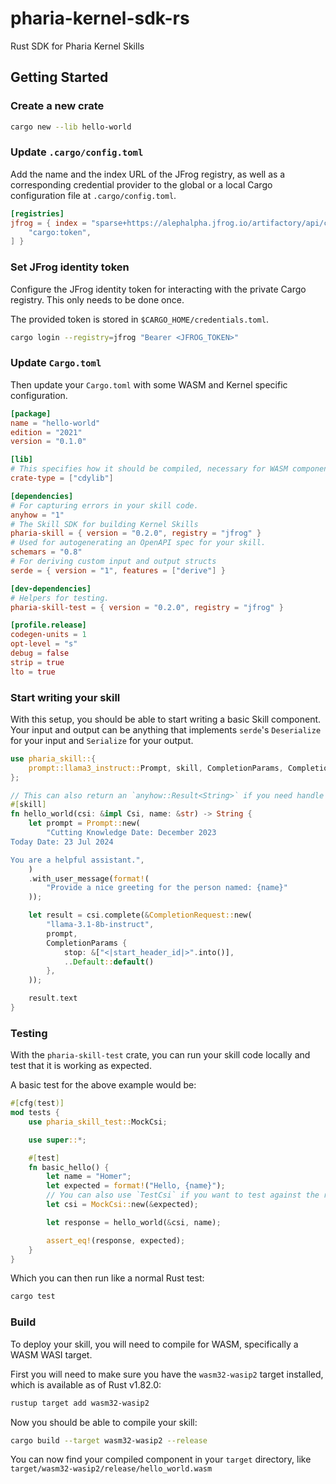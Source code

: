 # pharia-kernel-sdk-rs

Rust SDK for Pharia Kernel Skills

## Getting Started

### Create a new crate

```sh
cargo new --lib hello-world
```

### Update `.cargo/config.toml`

Add the name and the index URL of the JFrog registry, as well as a corresponding credential provider to the global or a local Cargo configuration file at `.cargo/config.toml`.

```toml
[registries]
jfrog = { index = "sparse+https://alephalpha.jfrog.io/artifactory/api/cargo/pharia-kernel-crates/index/", credential-provider = [
    "cargo:token",
] }
```

### Set JFrog identity token

Configure the JFrog identity token for interacting with the private Cargo registry. This only needs to be done once.

The provided token is stored in `$CARGO_HOME/credentials.toml`.

```sh
cargo login --registry=jfrog "Bearer <JFROG_TOKEN>"
```

### Update `Cargo.toml`

Then update your `Cargo.toml` with some WASM and Kernel specific configuration.

```toml
[package]
name = "hello-world"
edition = "2021"
version = "0.1.0"

[lib]
# This specifies how it should be compiled, necessary for WASM components.
crate-type = ["cdylib"]

[dependencies]
# For capturing errors in your skill code.
anyhow = "1"
# The Skill SDK for building Kernel Skills
pharia-skill = { version = "0.2.0", registry = "jfrog" }
# Used for autogenerating an OpenAPI spec for your skill.
schemars = "0.8"
# For deriving custom input and output structs
serde = { version = "1", features = ["derive"] }

[dev-dependencies]
# Helpers for testing.
pharia-skill-test = { version = "0.2.0", registry = "jfrog" }

[profile.release]
codegen-units = 1
opt-level = "s"
debug = false
strip = true
lto = true
```

### Start writing your skill

With this setup, you should be able to start writing a basic Skill component. Your input and output can be anything that implements `serde`'s `Deserialize` for your input and `Serialize` for your output.

```rust
use pharia_skill::{
    prompt::llama3_instruct::Prompt, skill, CompletionParams, CompletionRequest, Csi,
};

// This can also return an `anyhow::Result<String>` if you need handle errors.
#[skill]
fn hello_world(csi: &impl Csi, name: &str) -> String {
    let prompt = Prompt::new(
        "Cutting Knowledge Date: December 2023
Today Date: 23 Jul 2024

You are a helpful assistant.",
    )
    .with_user_message(format!(
        "Provide a nice greeting for the person named: {name}"
    ));

    let result = csi.complete(&CompletionRequest::new(
        "llama-3.1-8b-instruct",
        prompt,
        CompletionParams {
            stop: &["<|start_header_id|>".into()],
            ..Default::default()
        },
    ));

    result.text
}
```

### Testing

With the `pharia-skill-test` crate, you can run your skill code locally and test that it is working as expected.

A basic test for the above example would be:

```rust
#[cfg(test)]
mod tests {
    use pharia_skill_test::MockCsi;

    use super::*;

    #[test]
    fn basic_hello() {
        let name = "Homer";
        let expected = format!("Hello, {name}");
        // You can also use `TestCsi` if you want to test against the real inference.
        let csi = MockCsi::new(&expected);

        let response = hello_world(&csi, name);

        assert_eq!(response, expected);
    }
}
```

Which you can then run like a normal Rust test:

```sh
cargo test
```

### Build

To deploy your skill, you will need to compile for WASM, specifically a WASM WASI target.

First you will need to make sure you have the `wasm32-wasip2` target installed, which is available as of Rust v1.82.0:

```sh
rustup target add wasm32-wasip2
```

Now you should be able to compile your skill:

```sh
cargo build --target wasm32-wasip2 --release
```

You can now find your compiled component in your `target` directory, like `target/wasm32-wasip2/release/hello_world.wasm`
